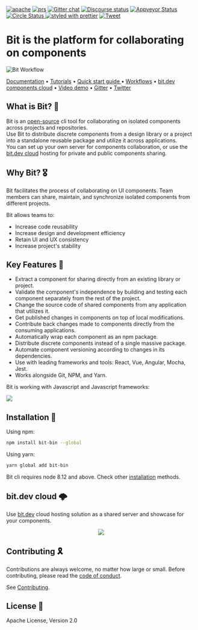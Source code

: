  <a href="https://opensource.org/licenses/Apache-2.0"><img alt="apache" src="https://img.shields.io/badge/License-Apache%202.0-blue.svg"></a>
 <a href="https://github.com/teambit/bit/blob/master/CONTRIBUTING.md"><img alt="prs" src="https://img.shields.io/badge/PRs-welcome-brightgreen.svg"></a>
 [![Gitter chat](https://badgen.now.sh/badge/chat/on%20gitter/cyan)](https://gitter.im/bit-src/Bit)
 [![Discourse status](https://img.shields.io/discourse/https/meta.discourse.org/status.svg)](https://discourse.bit.dev/)
 <a href="https://ci.appveyor.com/project/TeamBit/bit-wikt3/branch/master"><img alt="Appveyor Status" src="https://ci.appveyor.com/api/projects/status/vg7wvfvku12kkxkc?svg=true"></a>
 <a href="https://circleci.com/gh/teambit/bit/tree/master"><img alt="Circle Status" src="https://circleci.com/gh/teambit/bit/tree/master.svg?style=shield&circle-token=d9fc5b19b90fb7e0655d941a5d7f21b61174c4e7">
[![styled with prettier](https://img.shields.io/badge/styled_with-prettier-ff69b4.svg)](https://github.com/prettier/prettier)
[![Tweet](https://img.shields.io/twitter/url/http/shields.io.svg?style=social)](https://twitter.com/intent/tweet?text=Share%20code%20components%20as%20a%20team%20@bitdev_&url=https://bit.dev&hashtags=opensource,javascript,programming,reactjs,webdev,vuejs,angularjs)

# Bit is the platform for collaborating on components 

![Bit Workflow](https://storage.googleapis.com/static.bit.dev/docs/images/quick_start.png)

[Documentation](https://docs.bit.dev) • [Tutorials](https://docs.bit.dev/docs/tutorials/bit-react-tutorial) • [Quick start guide ](https://docs.bit.dev/quick-start) • [Workflows](https://docs.bit.dev/docs/workflows/workflows) • [bit.dev components cloud](https://bit.dev) • [Video demo](https://www.youtube.com/watch?v=E5lgoz6-nfs) • [Gitter](https://gitter.im/bit-src/Bit) • [Twitter](https://twitter.com/bitdev_)

## What is Bit? 🤔

Bit is an [open-source](https://github.com/teambit/bit) cli tool for collaborating on isolated components across projects and repositories.  
Use Bit to distribute discrete components from a design library or a project into a standalone reusable package and utilize it across applications.  
You can set up your own server for components collaboration, or use the [bit.dev cloud](#bitdev-cloud-%EF%B8%8F) hosting for private and public components sharing.

## Why Bit? 🎖️

Bit facilitates the process of collaborating on UI components. Team members can share, maintain, and synchronize isolated components from different projects.  

Bit allows teams to:

- Increase code reusability
- Increase design and development efficiency
- Retain UI and UX consistency
- Increase project's stability

## Key Features 🔑

- Extract a component for sharing directly from an existing library or project.
- Validate the component's independence by building and testing each component separately from the rest of the project.
- Change the source code of shared components from any application that utilizes it.
- Get published changes in components on top of local modifications.
- Contribute back changes made to components directly from the consuming applications.
- Automatically wrap each component as an npm package.
- Distribute discrete components instead of a single massive package.
- Automate component versioning according to changes in its dependencies.
- Use with leading frameworks and tools: React, Vue, Angular, Mocha, Jest.  
- Works alongside Git, NPM, and Yarn.

Bit is working with Javascript and Javascript frameworks: 

<img src="https://storage.googleapis.com/static.bit.dev/docs/images/js_logos.png">

## Installation 🚪

Using npm: 

```bash
npm install bit-bin --global
```

Using yarn: 
```bash
yarn global add bit-bin  
```

Bit cli requires node 8.12 and above. Check other [installation](https://docs.bit.dev/docs/installation) methods.

## bit.dev cloud 🌩️

Use [bit.dev](https://bit.dev) cloud hosting solution as a shared server and showcase for your components. 
<p align="center">
 <a href="https://bit.dev"><img src="https://storage.googleapis.com/bit-docs/component-discovery-bit-react-gif.gif"></a>
</p>

## Contributing 🎗️

Contributions are always welcome, no matter how large or small. Before contributing, please read the [code of conduct](CODE_OF_CONDUCT.md).

See [Contributing](CONTRIBUTING.md).

## License 💮

Apache License, Version 2.0
